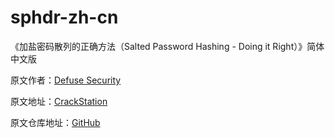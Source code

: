 # sphdr-zh-cn

《加盐密码散列的正确方法（Salted Password Hashing - Doing it Right）》简体中文版

原文作者：[Defuse Security](https://defuse.ca/)

原文地址：[CrackStation](https://crackstation.net/hashing-security.htm)

原文仓库地址：[GitHub](https://github.com/defuse/crackstation)

